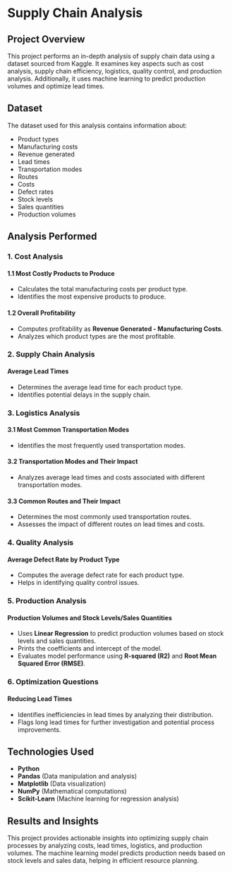 # Supply Chain Analysis

## Project Overview
This project performs an in-depth analysis of supply chain data using a dataset sourced from Kaggle. It examines key aspects such as cost analysis, supply chain efficiency, logistics, quality control, and production analysis. Additionally, it uses machine learning to predict production volumes and optimize lead times.

## Dataset
The dataset used for this analysis contains information about:
- Product types
- Manufacturing costs
- Revenue generated
- Lead times
- Transportation modes
- Routes
- Costs
- Defect rates
- Stock levels
- Sales quantities
- Production volumes

## Analysis Performed

### 1. Cost Analysis
#### 1.1 Most Costly Products to Produce
- Calculates the total manufacturing costs per product type.
- Identifies the most expensive products to produce.

#### 1.2 Overall Profitability
- Computes profitability as **Revenue Generated - Manufacturing Costs**.
- Analyzes which product types are the most profitable.

### 2. Supply Chain Analysis
#### Average Lead Times
- Determines the average lead time for each product type.
- Identifies potential delays in the supply chain.

### 3. Logistics Analysis
#### 3.1 Most Common Transportation Modes
- Identifies the most frequently used transportation modes.

#### 3.2 Transportation Modes and Their Impact
- Analyzes average lead times and costs associated with different transportation modes.

#### 3.3 Common Routes and Their Impact
- Determines the most commonly used transportation routes.
- Assesses the impact of different routes on lead times and costs.

### 4. Quality Analysis
#### Average Defect Rate by Product Type
- Computes the average defect rate for each product type.
- Helps in identifying quality control issues.

### 5. Production Analysis
#### Production Volumes and Stock Levels/Sales Quantities
- Uses **Linear Regression** to predict production volumes based on stock levels and sales quantities.
- Prints the coefficients and intercept of the model.
- Evaluates model performance using **R-squared (R2)** and **Root Mean Squared Error (RMSE)**.

### 6. Optimization Questions
#### Reducing Lead Times
- Identifies inefficiencies in lead times by analyzing their distribution.
- Flags long lead times for further investigation and potential process improvements.

## Technologies Used
- **Python**
- **Pandas** (Data manipulation and analysis)
- **Matplotlib** (Data visualization)
- **NumPy** (Mathematical computations)
- **Scikit-Learn** (Machine learning for regression analysis)

## Results and Insights
This project provides actionable insights into optimizing supply chain processes by analyzing costs, lead times, logistics, and production volumes. The machine learning model predicts production needs based on stock levels and sales data, helping in efficient resource planning.


